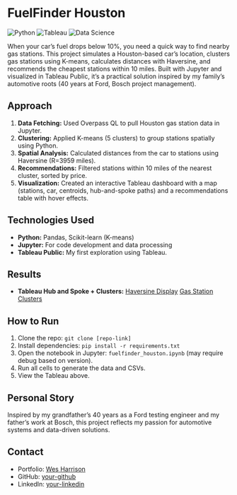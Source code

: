 # FuelFinder Houston
![Python](https://img.shields.io/badge/Python-3.8-blue)
![Tableau](https://img.shields.io/badge/Tableau-Public-orange)
![Data Science](https://img.shields.io/badge/Data%20Science-Project-green)

When your car’s fuel drops below 10%, you need a quick way to find nearby gas stations. This project simulates a Houston-based car’s location, clusters gas stations using K-means, calculates distances with Haversine, and recommends the cheapest stations within 10 miles. Built with Jupyter and visualized in Tableau Public, it’s a practical solution inspired by my family’s automotive roots (40 years at Ford, Bosch project management).

## Approach
1. **Data Fetching:** Used Overpass QL to pull Houston gas station data in Jupyter.
2. **Clustering:** Applied K-means (5 clusters) to group stations spatially using Python.
3. **Spatial Analysis:** Calculated distances from the car to stations using Haversine (R=3959 miles).
4. **Recommendations:** Filtered stations within 10 miles of the nearest cluster, sorted by price.
5. **Visualization:** Created an interactive Tableau dashboard with a map (stations, car, centroids, hub-and-spoke paths) and a recommendations table with hover effects.

## Technologies Used
- **Python:** Pandas, Scikit-learn (K-means)
- **Jupyter:** For code development and data processing
- **Tableau Public:** My first exploration using Tableau.

## Results
- **Tableau Hub and Spoke + Clusters:** [Haversine Display](https://public.tableau.com/views/NearestStations-HaversineDistance/Lines?:language=en-US&publish=yes&:sid=&:redirect=auth&:display_count=n&:origin=viz_share_link) [Gas Station Clusters](https://public.tableau.com/views/Visuals_17432687769480/Points?:language=en-US&:sid=&:redirect=auth&:display_count=n&:origin=viz_share_link)

## How to Run
1. Clone the repo: `git clone [repo-link]`
2. Install dependencies: `pip install -r requirements.txt`
3. Open the notebook in Jupyter: `fuelfinder_houston.ipynb` (may require debug based on version).
4. Run all cells to generate the data and CSVs.
5. View the Tableau above.

## Personal Story
Inspired by my grandfather’s 40 years as a Ford testing engineer and my father’s work at Bosch, this project reflects my passion for automotive systems and data-driven solutions. 

## Contact
- Portfolio: [Wes Harrison](http://www.wesharrison.info)
- GitHub: [your-github](#)
- LinkedIn: [your-linkedin](#)
